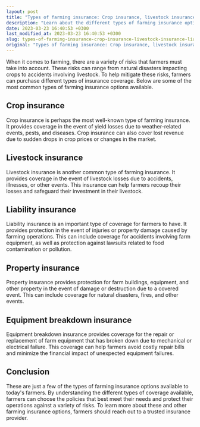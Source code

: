 ```yaml
---
layout: post
title: "Types of farming insurance: Crop insurance, livestock insurance, liability insurance, and more"
description: "Learn about the different types of farming insurance options available for today's farmers, including crop insurance, livestock insurance, liability insurance, and more."
date: 2023-03-23 16:40:53 +0300
last_modified_at: 2023-03-23 16:40:53 +0300
slug: types-of-farming-insurance-crop-insurance-livestock-insurance-liability-insurance-and-more
original: "Types of farming insurance: Crop insurance, livestock insurance, liability insurance, and more."
---
```

When it comes to farming, there are a variety of risks that farmers must take into account. These risks can range from natural disasters impacting crops to accidents involving livestock. To help mitigate these risks, farmers can purchase different types of insurance coverage. Below are some of the most common types of farming insurance options available.

## Crop insurance

Crop insurance is perhaps the most well-known type of farming insurance. It provides coverage in the event of yield losses due to weather-related events, pests, and diseases. Crop insurance can also cover lost revenue due to sudden drops in crop prices or changes in the market.

## Livestock insurance

Livestock insurance is another common type of farming insurance. It provides coverage in the event of livestock losses due to accidents, illnesses, or other events. This insurance can help farmers recoup their losses and safeguard their investment in their livestock.

## Liability insurance

Liability insurance is an important type of coverage for farmers to have. It provides protection in the event of injuries or property damage caused by farming operations. This can include coverage for accidents involving farm equipment, as well as protection against lawsuits related to food contamination or pollution.

## Property insurance

Property insurance provides protection for farm buildings, equipment, and other property in the event of damage or destruction due to a covered event. This can include coverage for natural disasters, fires, and other events.

## Equipment breakdown insurance

Equipment breakdown insurance provides coverage for the repair or replacement of farm equipment that has broken down due to mechanical or electrical failure. This coverage can help farmers avoid costly repair bills and minimize the financial impact of unexpected equipment failures.

## Conclusion

These are just a few of the types of farming insurance options available to today's farmers. By understanding the different types of coverage available, farmers can choose the policies that best meet their needs and protect their operations against a variety of risks. To learn more about these and other farming insurance options, farmers should reach out to a trusted insurance provider.